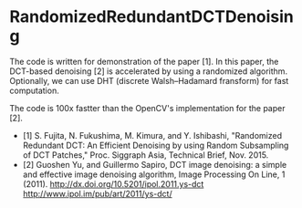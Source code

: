 # RandomizedRedundantDCTDenoising

The code is written for demonstration of the paper [1].
In this paper, the DCT-based denoising [2] is accelerated by using a randomized algorithm.
Optionally, we can use DHT (discrete Walsh–Hadamard fransform) for fast computation.

The code is 100x fastter than the OpenCV's implementation for the paper [2].

* [1] S. Fujita, N. Fukushima, M. Kimura, and Y. Ishibashi, "Randomized Redundant DCT: An Efficient Denoising by using Random Subsampling of DCT Patches," Proc. Siggraph Asia, Technical Brief, Nov. 2015.
* [2] Guoshen Yu, and Guillermo Sapiro, DCT image denoising: a simple and effective image denoising algorithm, Image Processing On Line, 1 (2011). http://dx.doi.org/10.5201/ipol.2011.ys-dct
http://www.ipol.im/pub/art/2011/ys-dct/





